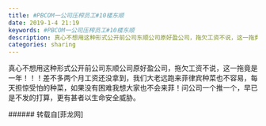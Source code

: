 ```yaml
---
title: #PBCOM一公司压榨员工#10楼东顺
date: 2019-1-4 21:19
keywords: #PBCOM一公司压榨员工#10楼东顺
description: 真心不想用这种形式公开前公司东顺公司原好盈公司，拖欠工资不说，这一拖竟是一年！！！差不多两个月工资还没拿到，我们大老远跑来菲律宾种菜也不容易，每天担惊受怕的种菜，如果没有困难我想大家也不会来菲！问公司一个推一个，早已是不发的打算，更有甚者以生命安全威胁。
categories: sharing
---
```

<td class="t_f" id="postmessage_2617036">

真心不想用这种形式公开前公司东顺公司原好盈公司，拖欠工资不说，这一拖竟是一年！！！差不多两个月工资还没拿到，我们大老远跑来菲律宾种菜也不容易，每天担惊受怕的种菜，如果没有困难我想大家也不会来菲！问公司一个推一个，早已是不发的打算，更有甚者以生命安全威胁。<br/>
</td>
###### 转载自[菲龙网]